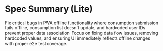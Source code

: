 # Spec Summary (Lite)

Fix critical bugs in PWA offline functionality where consumption submission fails offline, consumption list doesn't update, and hardcoded user IDs prevent proper data association. Focus on fixing data flow issues, removing hardcoded values, and ensuring UI immediately reflects offline changes with proper e2e test coverage.
